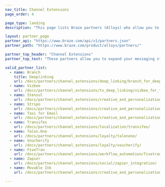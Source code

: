 ```yaml
---
nav_title: Channel Extensions
page_order: 4

page_type: landing
description: "This page lists Braze partners (Alloys) who allow you to expand your messaging strategy and connect or target across custom channels."

layout: partner_page
partner_api: "https://www.braze.com/api/v1/partners.json"
partner_path: "https://www.braze.com/product/alloys/partners/"

partner_top_header: "Channel Extensions"
partner_top_text: "These partners allow you to expand your messaging strategy and connect or target across custom channels."

valid_partner_list:
  - name: Branch
    title: Deeplinking
    url: /docs/partners/channel_extensions/deep_linking/branch_for_deeplinking/
  - name: Vizbee
    url: /docs/partners/channel_extensions/tv_deep_linking/vizbee_for_tv_deep_linking/
  - name: Stensul
    url: /docs/partners/channel_extensions/creative_and_personalization/email_orchestration/stensul/
  - name: Stripo
    url: /docs/partners/channel_extensions/creative_and_personalization/email_orchestration/stripo/
  - name: Taxi for Email
    url: /docs/partners/channel_extensions/creative_and_personalization/email_orchestration/taxi_for_email/
  - name: Transifex
    url: /docs/partners/channel_extensions/localization/transifex/
  - name: Talon.One
    url: /docs/partners/channel_extensions/loyalty/talonone/
  - name: Voucherify
    url: /docs/partners/channel_extensions/loyalty/voucherify/
  - name: FiveTran
    url: /docs/partners/channel_extensions/workflow_automation/fivetran/
  - name: Zapier
    url: /docs/partners/channel_extensions/social/zapier_integration/
  - name: Movable Ink
    url: /docs/partners/channel_extensions/creative_and_personalization/intelligent_creative/movable_ink/

---
```

